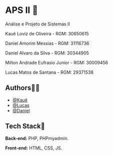 # APS II 🎲
Análise e Projeto de Sistemas II

Kauê Loviz de Oliveira - RGM: 30650615

Daniel Amorim Messias - RGM: 31116736

Daniel Alvaro da Silva - RGM: 30344905

Milton Andrade Eufrasio Junior - RGM: 30009456

Lucas Matos de Santana - RGM: 29371538


## Authors🙋‍♂️
- [@Kauê](https://github.com/KaueLoviz)
- [@Lucas](https://github.com/Lucascuca)
- [@Daniel](https://github.com/Dan1elMessias)

 
## Tech Stack📝
**Back-end:** PHP, PHPmyadmin.

**Front-end:** HTML, CSS, JS.

